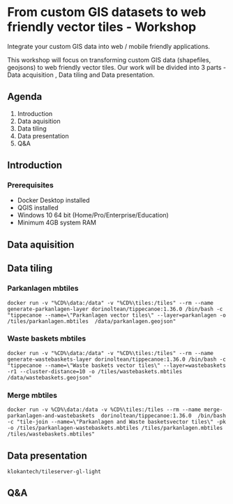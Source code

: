 # From custom GIS datasets to web friendly vector tiles - Workshop

Integrate your custom GIS data into web / mobile friendly applications.

This workshop will focus on transforming custom GIS data (shapefiles, geojsons) to web friendly vector tiles. Our work will be divided into 3 parts - Data acquisition , Data tiling and Data presentation.


## Agenda

1. Introduction
2. Data aquisition
3. Data tiling
4. Data presentation
5. Q&A

## Introduction

### Prerequisites

 - Docker Desktop installed 
 - QGIS installed
 - Windows 10 64 bit (Home/Pro/Enterprise/Education)
 - Minimum 4GB system RAM

## Data aquisition

## Data tiling


### Parkanlagen mbtiles
```
docker run -v "%CD%\data:/data" -v "%CD%\tiles:/tiles" --rm --name generate-parkanlagen-layer dorinoltean/tippecanoe:1.36.0 /bin/bash -c "tippecanoe --name=\"Parkanlagen vector tiles\" --layer=parkanlagen -o /tiles/parkanlagen.mbtiles  /data/parkanlagen.geojson"
```


### Waste baskets mbtiles
```
docker run -v "%CD%\data:/data" -v "%CD%\tiles:/tiles" --rm --name generate-wastebaskets-layer dorinoltean/tippecanoe:1.36.0 /bin/bash -c "tippecanoe --name=\"Waste baskets vector tiles\" --layer=wastebaskets -r1 --cluster-distance=10 -o /tiles/wastebaskets.mbtiles  /data/wastebaskets.geojson"
```



### Merge mbtiles


```
docker run -v %CD%\data:/data -v %CD%\tiles:/tiles --rm --name merge-parkanlagen-and-wastebaskets  dorinoltean/tippecanoe:1.36.0  /bin/bash -c "tile-join --name=\"Parkanlagen and Waste basketsvector tiles\" -pk -o /tiles/parkanlagen-wastebaskets.mbtiles /tiles/parkanlagen.mbtiles /tiles/wastebaskets.mbtiles"
```


## Data presentation

`klokantech/tileserver-gl-light`

## Q&A
